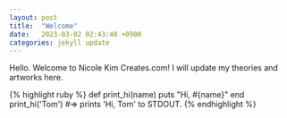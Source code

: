```yaml
---
layout: post
title:  "Welcome"
date:   2023-03-02 02:43:40 +0900
categories: jekyll update
---
```


Hello. Welcome to Nicole Kim Creates.com! I will update my theories and artworks here.

{% highlight ruby %}
def print_hi(name)
  puts "Hi, #{name}"
end
print_hi('Tom')
#=> prints 'Hi, Tom' to STDOUT.
{% endhighlight %}
